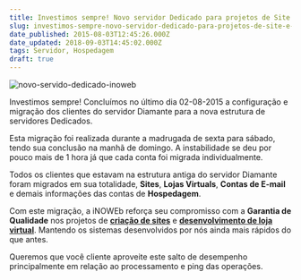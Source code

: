 ```yaml
---
title: Investimos sempre! Novo servidor Dedicado para projetos de Site e Loja Virtual
slug: investimos-sempre-novo-servidor-dedicado-para-projetos-de-site-e-loja-virtual
date_published: 2015-08-03T12:45:26.000Z
date_updated: 2018-09-03T14:45:02.000Z
tags: Servidor, Hospedagem
draft: true
---
```


![novo-servido-dedicado-inoweb](https://blog.inoweb.com.br/content/images/2015/08/novo-servido-dedicado-inoweb.jpg)

Investimos sempre! Concluímos no último dia 02-08-2015 a configuração e migração dos clientes do servidor Diamante para a nova estrutura de servidores Dedicados.

Esta migração foi realizada durante a madrugada de sexta para sábado, tendo sua conclusão na manhã de domingo. A instabilidade se deu por pouco mais de 1 hora já que cada conta foi migrada individualmente.

Todos os clientes que estavam na estrutura antiga do servidor Diamante foram migrados em sua totalidade, **Sites**, **Lojas Virtuals**, **Contas de E-mail** e demais informações das contas de **Hospedagem**.

Com este migração, a iNOWEb reforça seu compromisso com a **Garantia de Qualidade** nos projetos de [**criação de sites**](https://blog.inoweb.com.br/criacao-de-sites/) e [**desenvolvimento de loja virtual**](https://blog.inoweb.com.br/criacao-de-loja-virtual). Mantendo os sistemas desenvolvidos por nós ainda mais rápidos do que antes.

Queremos que você cliente aproveite este salto de desempenho principalmente em relação ao processamento e ping das operações.
